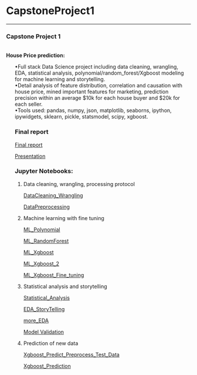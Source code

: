 # CapstoneProject1
***
<div class="span5 alert alert-info">
<h3>Capstone Project 1</h3>
<br/>
<b>House Price prediction:</b> <ol>
•Full stack Data Science project including data cleaning, wrangling, EDA, statistical analysis, polynomial/random_forest/Xgboost modeling for machine learning and storytelling.
<br/>
•Detail analysis of feature distribution, correlation and causation with house price, mined important features for marketing, prediction precision within an average $10k for each house buyer and $20k for each seller.
<br/>
•Tools used: pandas, numpy, json, matplotlib, seaborns, ipython, ipywidgets, sklearn, pickle, statsmodel, scipy, xgboost.
</div>

<ol>

### Final report

    
[Final report](https://github.com/Shunling/CapstoneProjects/blob/master/HousePriceRegression/HousePriceAdvancedRegression-Report.pdf)

[Presentation](https://github.com/Shunling/CapstoneProjects/blob/master/HousePriceRegression/HousePricePrediction.pdf)
</div>
  
### Jupyter Notebooks:
<ol>

<li> Data cleaning, wrangling, processing protocol </div>

[DataCleaning_Wrangling](https://github.com/Shunling/CapstoneProjects/blob/master/HousePriceRegression/Shirley_HousePriceRegression_DataCleaning_Wrangling.ipynb)

[DataPreprocessing](https://github.com/Shunling/CapstoneProjects/blob/master/HousePriceRegression/Shirley_HousePriceRegression_DataPreprocessing.ipynb)

<li> Machine learning with fine tuning </div>

[ML_Polynomial](https://github.com/Shunling/CapstoneProjects/blob/master/HousePriceRegression/Shirley_HousePriceRegression_ML_Polynomial.ipynb)

[ML_RandomForest](https://github.com/Shunling/CapstoneProjects/blob/master/HousePriceRegression/Shirley_HousePriceRegression_ML_RandomForest.ipynb)

[ML_Xgboost](https://github.com/Shunling/CapstoneProjects/blob/master/HousePriceRegression/Shirley_HousePriceRegression_ML_Xgboost.ipynb)

[ML_Xgboost_2](https://github.com/Shunling/CapstoneProjects/blob/master/HousePriceRegression/Shirley_HousePriceRegression_ML_Xgboost_2.ipynb)

[ML_Xgboost_Fine_tuning](https://github.com/Shunling/CapstoneProjects/blob/master/HousePriceRegression/Shirley_HousePriceRegression_ML_Xgboost_Fine_tuning.ipynb)

<li> Statistical analysis and storytelling </div>

[Statistical_Analysis](https://github.com/Shunling/CapstoneProjects/blob/master/HousePriceRegression/Shirley_HousePriceRegression_Statistical_Analysis.ipynb)

[EDA_StoryTelling](https://github.com/Shunling/CapstoneProjects/blob/master/HousePriceRegression/Shirley_HousePriceRegression_EDA_StoryTelling.ipynb)

[more_EDA](https://github.com/Shunling/CapstoneProjects/blob/master/HousePriceRegression/Shirley_HousePriceRegression_more_EDA.ipynb)

[Model Validation](https://github.com/Shunling/CapstoneProjects/blob/master/HousePriceRegression/Shirley_HousePriceRegression_Data_insight_price_dif.ipynb)

<li> Prediction of new data </div>

[Xgboost_Predict_Preprocess_Test_Data](https://github.com/Shunling/CapstoneProjects/blob/master/HousePriceRegression/Shirley_HousePriceRegression_Xgboost_Predict_Preprocess_Test_Data.ipynb)

[Xgboost_Prediction](https://github.com/Shunling/CapstoneProjects/blob/master/HousePriceRegression/Shirley_HousePriceRegression_Xgboost_Prediction.ipynb)